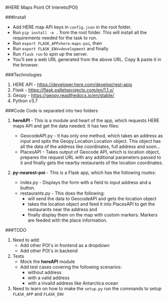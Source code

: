 #HERE Maps Point Of Interets(POI)

###Install
* Add HERE map API keys in `config.json` in the root folder.
* Run `pip install -e .` from the root folder. This will install all the requirements needed for the task to run.
* Run `export FLASK_APP=here-maps-poi`, then
* Run `export FLASK_ENV=development` and finally
* Run `flask run` to spin up the server.
* You'll see a web URL generated from the above URL. Copy & paste it in the browser.

###Technologies
1. HERE API - https://developer.here.com/develop/rest-apis
2. Flask - https://flask.palletsprojects.com/en/1.1.x/
3. Geopy - https://geopy.readthedocs.io/en/stable/
4. Python v3.7

###Code
Code is separated into two folders
1. **hereAPI** - This is a module and heart of the app, which requests HERE maps API and get the data needed.
It has two files:
    * GeocodeAPI.py - It has only one method, which takes an address as input and spits the Geopy.Location.Location object.
    This object has all the data of the address like coordinates, full address and soon...
    * PlacesAPI - Takes output of Geocode API, which is location object, prepares the request URL with any additional
    parameters passed to it and finally gets the nearby restaurants of the location coordinates.

2. **py-nearest-poi** - This is a Flask app, which has the following routes:
    * index.py - Displays the form with a field to input address and a button.
    * restaurants.py - This does the following:
        - will send the data to GeocodeAPI and gets the location object
        - takes the location object and feed it into PlacesAPI to get the restaurants near the address and
        - finally display them on the map with custom markers. Markers are feeded with the place information.
    
###TODO
1. Need to add:
    * Add other POI's in frontend as a dropdown
    * Add other POI's in backend
2. Tests
    * Mock the **hereAPI** module
    * Add test cases covering the following scenarios:
        - without address
        - with a valid address
        - with a invalid address like Antarctica ocean
3. Need to learn on how to make the `setup.py` run the commands to setup `FLASK_APP` and `FLASK_ENV`